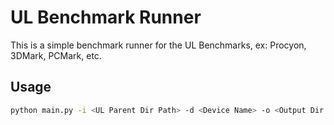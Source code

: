 # UL Benchmark Runner
This is a simple benchmark runner for the UL Benchmarks, ex: Procyon, 3DMark, PCMark, etc.  

## Usage
```bash
python main.py -i <UL Parent Dir Path> -d <Device Name> -o <Output Dir Path>
```
